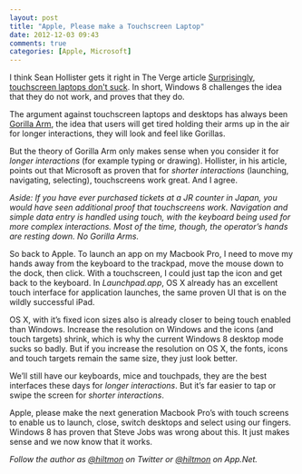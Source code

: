```yaml
---
layout: post
title: "Apple, Please make a Touchscreen Laptop"
date: 2012-12-03 09:43
comments: true
categories: [Apple, Microsoft]
---
```


I think Sean Hollister gets it right in The Verge article [Surprisingly, touchscreen laptops don't suck](http://www.theverge.com/2012/11/30/3710900/gorilla-arm-touchscreen-laptop-windows-8-apple). In short, Windows 8 challenges the idea that they do not work, and proves that they do.

The argument against touchscreen laptops and desktops has always been [Gorilla Arm](http://www.wired.com/gadgetlab/2010/10/gorilla-arm-multitouch/), the idea that users will get tired holding their arms up in the air for longer interactions, they will look and feel like Gorillas.

But the theory of Gorilla Arm only makes sense when you consider it for *longer interactions* (for example typing or drawing). Hollister, in his article, points out that Microsoft as proven that for *shorter interactions* (launching, navigating, selecting), touchscreens work great. And I agree.

*Aside: If you have ever purchased tickets at a JR counter in Japan, you would have seen additional proof that touchscreens work. Navigation and simple data entry is handled using touch, with the keyboard being used for more complex interactions. Most of the time, though, the operator’s hands are resting down. No Gorilla Arms.*

So back to Apple. To launch an app on my Macbook Pro, I need to move my hands away from the keyboard to the trackpad, move the mouse down to the dock, then click. With a touchscreen, I could just tap the icon and get back to the keyboard. In *Launchpad.app*, OS X already has an excellent touch interface for application launches, the same proven UI that is on the wildly successful iPad.

OS X, with it’s fixed icon sizes also is already closer to being touch enabled than Windows. Increase the resolution on Windows and the icons (and touch targets) shrink, which is why the current Windows 8 desktop mode sucks so badly. But if you increase the resolution on OS X, the fonts, icons and touch targets remain the same size, they just look better.

We’ll still have our keyboards, mice and touchpads, they are the best interfaces these days for *longer interactions*. But it’s far easier to tap or swipe the screen for *shorter interactions*.

Apple, please make the next generation Macbook Pro’s with touch screens to enable us to launch, close, switch desktops and select using our fingers. Windows 8 has proven that Steve Jobs was wrong about this. It just makes sense and we now know that it works.

*Follow the author as [@hiltmon](https://twitter.com/hiltmon) on Twitter or [@hiltmon](http://alpha.app.net/hiltmon) on App.Net.*